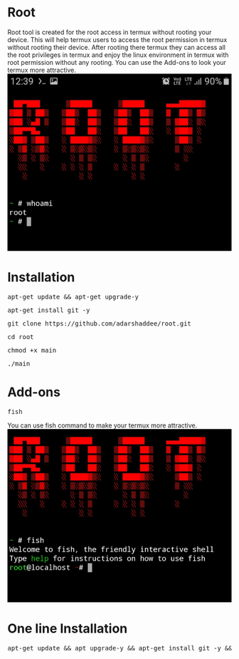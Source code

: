 # Root
Root tool is created for the root access in termux without rooting your device. This will help termux users to access the root permission in termux without rooting their device. After rooting there termux they can access all the root privileges in termux and enjoy the linux environment in termux with root permission without any rooting. You can use the Add-ons to look your termux more attractive.
<centre>
![](images/Img1.jpg)
</centre>

# Installation
<pre>apt-get update && apt-get upgrade-y</pre>
<pre>apt-get install git -y</pre>
<pre>git clone https://github.com/adarshaddee/root.git</pre>
<pre>cd root</pre>

<pre>chmod +x main</pre>

<pre>./main</pre>

# Add-ons
<pre>fish</pre>
You can use fish command to make your termux more attractive.
<centre>
![](images/Img2.jpg)
</centre>

# One line Installation
<pre>apt-get update && apt upgrade-y && apt-get install git -y && git clone https://github.com/adarshaddee/root.git</pre>
